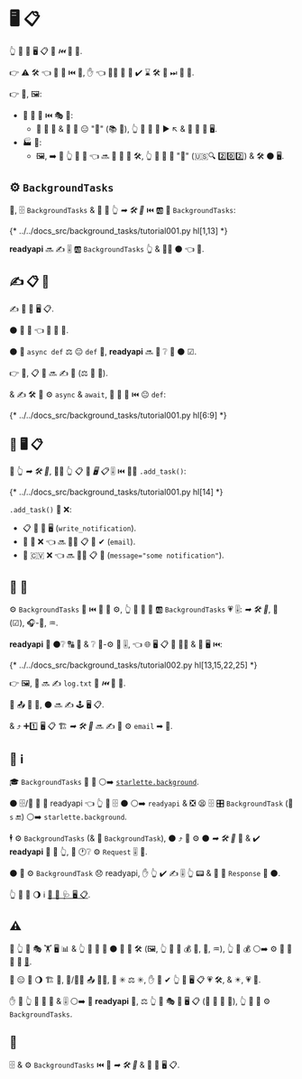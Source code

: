 # 🖥 📋

👆 💪 🔬 🖥 📋 🏃 *⏮️* 🛬 📨.

👉 ⚠ 🛠️ 👈 💪 🔨 ⏮️ 📨, ✋️ 👈 👩‍💻 🚫 🤙 ✔️ ⌛ 🛠️ 🏁 ⏭ 📨 📨.

👉 🔌, 🖼:

* 📧 📨 📨 ⏮️ 🎭 🎯:
    * 🔗 📧 💽 &amp; 📨 📧 😑 "🐌" (📚 🥈), 👆 💪 📨 📨 ▶️️ ↖️ &amp; 📨 📧 📨 🖥.
* 🏭 💽:
    * 🖼, ➡️ 💬 👆 📨 📁 👈 🔜 🚶 🔘 🐌 🛠️, 👆 💪 📨 📨 "🚫" (🇺🇸🔍 2️⃣0️⃣2️⃣) &amp; 🛠️ ⚫️ 🖥.

## ⚙️ `BackgroundTasks`

🥇, 🗄 `BackgroundTasks` &amp; 🔬 🔢 👆 *➡ 🛠️ 🔢* ⏮️ 🆎 📄 `BackgroundTasks`:

{* ../../docs_src/background_tasks/tutorial001.py hl[1,13] *}

**readyapi** 🔜 ✍ 🎚 🆎 `BackgroundTasks` 👆 &amp; 🚶‍♀️ ⚫️ 👈 🔢.

## ✍ 📋 🔢

✍ 🔢 🏃 🖥 📋.

⚫️ 🐩 🔢 👈 💪 📨 🔢.

⚫️ 💪 `async def` ⚖️ 😐 `def` 🔢, **readyapi** 🔜 💭 ❔ 🍵 ⚫️ ☑.

👉 💼, 📋 🔢 🔜 ✍ 📁 (⚖ 📨 📧).

&amp; ✍ 🛠️ 🚫 ⚙️ `async` &amp; `await`, 👥 🔬 🔢 ⏮️ 😐 `def`:

{* ../../docs_src/background_tasks/tutorial001.py hl[6:9] *}

## 🚮 🖥 📋

🔘 👆 *➡ 🛠️ 🔢*, 🚶‍♀️ 👆 📋 🔢 *🖥 📋* 🎚 ⏮️ 👩‍🔬 `.add_task()`:

{* ../../docs_src/background_tasks/tutorial001.py hl[14] *}

`.add_task()` 📨 ❌:

* 📋 🔢 🏃 🖥 (`write_notification`).
* 🙆 🔁 ❌ 👈 🔜 🚶‍♀️ 📋 🔢 ✔ (`email`).
* 🙆 🇨🇻 ❌ 👈 🔜 🚶‍♀️ 📋 🔢 (`message="some notification"`).

## 🔗 💉

⚙️ `BackgroundTasks` 👷 ⏮️ 🔗 💉 ⚙️, 👆 💪 📣 🔢 🆎 `BackgroundTasks` 💗 🎚: *➡ 🛠️ 🔢*, 🔗 (☑), 🎧-🔗, ♒️.

**readyapi** 💭 ⚫️❔ 🔠 💼 &amp; ❔ 🏤-⚙️ 🎏 🎚, 👈 🌐 🖥 📋 🔗 👯‍♂️ &amp; 🏃 🖥 ⏮️:

{* ../../docs_src/background_tasks/tutorial002.py hl[13,15,22,25] *}

👉 🖼, 📧 🔜 ✍ `log.txt` 📁 *⏮️* 📨 📨.

🚥 📤 🔢 📨, ⚫️ 🔜 ✍ 🕹 🖥 📋.

&amp; ⤴️ ➕1️⃣ 🖥 📋 🏗 *➡ 🛠️ 🔢* 🔜 ✍ 📧 ⚙️ `email` ➡ 🔢.

## 📡 ℹ

🎓 `BackgroundTasks` 👟 🔗 ⚪️➡️ <a href="https://www.starlette.io/background/" class="external-link" target="_blank">`starlette.background`</a>.

⚫️ 🗄/🔌 🔗 🔘 readyapi 👈 👆 💪 🗄 ⚫️ ⚪️➡️ `readyapi` &amp; ❎ 😫 🗄 🎛 `BackgroundTask` (🍵 `s` 🔚) ⚪️➡️ `starlette.background`.

🕴 ⚙️ `BackgroundTasks` (&amp; 🚫 `BackgroundTask`), ⚫️ ⤴️ 💪 ⚙️ ⚫️ *➡ 🛠️ 🔢* 🔢 &amp; ✔️ **readyapi** 🍵 🎂 👆, 💖 🕐❔ ⚙️ `Request` 🎚 🔗.

⚫️ 💪 ⚙️ `BackgroundTask` 😞 readyapi, ✋️ 👆 ✔️ ✍ 🎚 👆 📟 &amp; 📨 💃 `Response` 🔌 ⚫️.

👆 💪 👀 🌖 ℹ <a href="https://www.starlette.io/background/" class="external-link" target="_blank">💃 🛂 🩺 🖥 📋</a>.

## ⚠

🚥 👆 💪 🎭 🏋️ 🖥 📊 &amp; 👆 🚫 🎯 💪 ⚫️ 🏃 🎏 🛠️ (🖼, 👆 🚫 💪 💰 💾, 🔢, ♒️), 👆 💪 💰 ⚪️➡️ ⚙️ 🎏 🦏 🧰 💖 <a href="https://docs.celeryq.dev" class="external-link" target="_blank">🥒</a>.

👫 😑 🚚 🌖 🏗 📳, 📧/👨‍🏭 📤 👨‍💼, 💖 ✳ ⚖️ ✳, ✋️ 👫 ✔ 👆 🏃 🖥 📋 💗 🛠️, &amp; ✴️, 💗 💽.

✋️ 🚥 👆 💪 🔐 🔢 &amp; 🎚 ⚪️➡️ 🎏 **readyapi** 📱, ⚖️ 👆 💪 🎭 🤪 🖥 📋 (💖 📨 📧 📨), 👆 💪 🎯 ⚙️ `BackgroundTasks`.

## 🌃

🗄 &amp; ⚙️ `BackgroundTasks` ⏮️ 🔢 *➡ 🛠️ 🔢* &amp; 🔗 🚮 🖥 📋.
